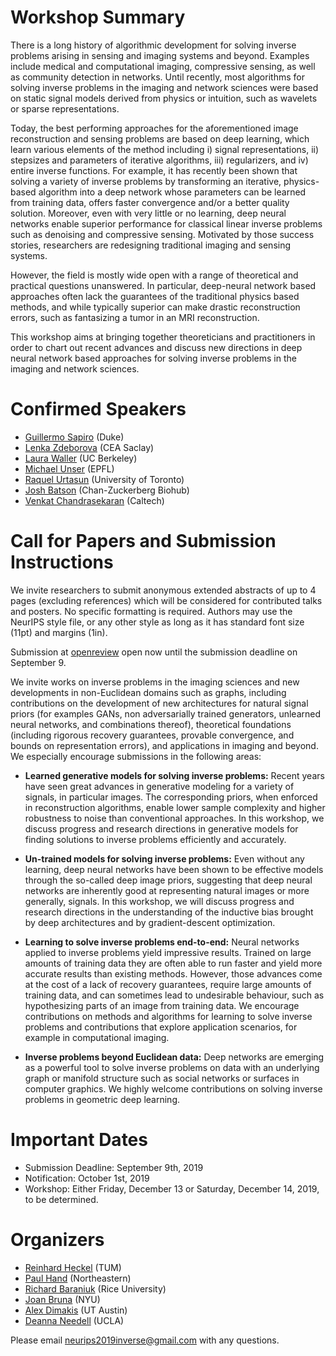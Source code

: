 # Workshop Summary

There is a long history of algorithmic development for solving inverse problems arising in sensing and imaging systems and beyond. Examples include medical and computational imaging, compressive sensing, as well as community detection in networks. Until recently, most algorithms for solving inverse problems in the imaging and network sciences were based on static signal models derived from physics or intuition, such as wavelets or sparse representations.

Today, the best performing approaches for the aforementioned image reconstruction and sensing problems are based on deep learning, which learn various elements of the method including i) signal representations,  ii) stepsizes and parameters of iterative algorithms, iii) regularizers, and iv) entire inverse functions. For example, it has recently been shown that solving a variety of inverse problems by transforming an iterative, physics-based algorithm into a deep network whose parameters can be learned from training data, offers faster convergence and/or a better quality solution. Moreover, even with very little or no learning, deep neural networks enable superior performance for classical linear inverse problems such as denoising and compressive sensing. Motivated by those success stories, researchers are redesigning traditional imaging and sensing systems. 

However, the field is mostly wide open with a range of theoretical and practical questions unanswered. In particular, deep-neural network based approaches often lack the guarantees of the traditional physics based methods, and while typically superior can make drastic reconstruction errors, such as fantasizing a tumor in an MRI reconstruction.

This workshop aims at bringing together theoreticians and practitioners in order to chart out recent advances and discuss new directions in deep neural network based approaches for solving inverse problems in the imaging and network sciences.

# Confirmed Speakers

- [Guillermo Sapiro](https://ece.duke.edu/faculty/guillermo-sapiro) (Duke)
- [Lenka Zdeborova](http://artax.karlin.mff.cuni.cz/~zdebl9am/) (CEA Saclay)
- [Laura Waller](http://www.laurawaller.com/) (UC Berkeley)
- [Michael Unser](http://bigwww.epfl.ch/unser/) (EPFL)
- [Raquel Urtasun](http://www.cs.toronto.edu/~urtasun/) (University of Toronto)
- [Josh Batson](https://twitter.com/thebasepoint?lang=en) (Chan-Zuckerberg Biohub)
- [Venkat Chandrasekaran](http://users.cms.caltech.edu/~venkatc/) (Caltech)

# Call for Papers and Submission Instructions
We invite researchers to submit anonymous extended abstracts of up to 4 pages (excluding references) which will be considered for contributed talks and posters. No specific formatting is required. Authors may use the NeurIPS style file, or any other style as long as it has standard font size (11pt) and margins (1in).

Submission at [openreview](https://openreview.net/group?id=NeurIPS.cc/2019/Workshop/Deep_Inverse) open now until the submission deadline on September 9.

We invite works on inverse problems in the imaging sciences and new developments in non-Euclidean domains such as graphs, including contributions on the development of new architectures for natural signal priors (for examples GANs, non adversarially trained generators, unlearned neural networks, and combinations thereof), theoretical foundations (including rigorous recovery guarantees, provable convergence, and bounds on representation errors), and applications in imaging and beyond. We especially encourage submissions in the following areas:

- **Learned generative models for solving inverse problems:** Recent years have seen great advances in generative modeling for a variety of signals, in particular images. The corresponding priors, when enforced in reconstruction algorithms, enable lower sample complexity and higher robustness to noise than conventional approaches. In this workshop, we discuss progress and research directions in generative models for finding solutions to inverse problems efficiently and accurately.

- **Un-trained models for solving inverse problems:** Even without any learning, deep neural networks have been shown to be effective models through the so-called deep image priors, suggesting that deep neural networks are inherently good at representing natural images or more generally, signals. In this workshop, we will discuss progress and research directions in the understanding of the inductive bias brought by deep architectures and by gradient-descent optimization.

- **Learning to solve inverse problems end-to-end:** Neural networks applied to inverse problems yield impressive results. Trained on large amounts of training data they are often able to run faster and yield more accurate results than existing methods. However, those advances come at the cost of a lack of recovery guarantees, require large amounts of training data, and can sometimes lead to undesirable behaviour, such as hypothesizing parts of an image from training data. We encourage contributions on methods and algorithms for learning to solve inverse problems and contributions that explore application scenarios, for example in computational imaging.

- **Inverse problems beyond Euclidean data:** Deep networks are emerging as a powerful tool to solve inverse problems on data with an underlying graph or manifold structure such as social networks  or surfaces in computer graphics. We highly welcome contributions on solving inverse problems in geometric deep learning.

# Important Dates
- Submission Deadline: September 9th, 2019
- Notification: October 1st, 2019
- Workshop: Either Friday, December 13 or Saturday, December 14, 2019, to be determined.

# Organizers
- [Reinhard Heckel](http://www.reinhardheckel.com/) (TUM)
- [Paul Hand](http://khoury.northeastern.edu/home/hand/) (Northeastern)
- [Richard Baraniuk](http://richb.rice.edu/) (Rice University)
- [Joan Bruna](https://cims.nyu.edu/~bruna/) (NYU)
- [Alex Dimakis](https://users.ece.utexas.edu/~dimakis/) (UT Austin)
- [Deanna Needell](https://www.math.ucla.edu/~deanna/) (UCLA)

Please email [neurips2019inverse@gmail.com](mailto:neurips2019inverse@gmail.com) with any questions.
